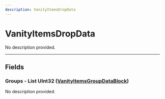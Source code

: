 ```yaml
---
description: VanityItemsDropData
---
```


# VanityItemsDropData

No description provided.

***

## Fields

### Groups - List UInt32 ([VanityItemsGroupDataBlock](../datablocks/rarely-edited/vanityitemsgroup.md))

No description provided.
